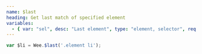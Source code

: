 ```yaml
---
name: $last
heading: Get last match of specified element
variables:
  - { var: "sel", desc: "Last element", type: "element, selector", req: true }
---
```


```javascript
var $li = Wee.$last('.element li');
```